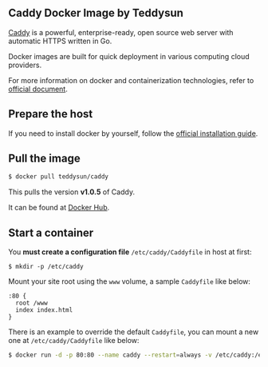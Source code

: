 ## Caddy Docker Image by Teddysun

[Caddy][1] is a powerful, enterprise-ready, open source web server with automatic HTTPS written in Go.

Docker images are built for quick deployment in various computing cloud providers.

For more information on docker and containerization technologies, refer to [official document][2].

## Prepare the host

If you need to install docker by yourself, follow the [official installation guide][3].

## Pull the image

```bash
$ docker pull teddysun/caddy
```

This pulls the version **v1.0.5** of Caddy.

It can be found at [Docker Hub][4].

## Start a container

You **must create a configuration file**  `/etc/caddy/Caddyfile` in host at first:

```
$ mkdir -p /etc/caddy
```

Mount your site root using the `www` volume, a sample `Caddyfile` like below:

```
:80 {
  root /www
  index index.html
}
```

There is an example to override the default `Caddyfile`, you can mount a new one at `/etc/caddy/Caddyfile` like below:

```bash
$ docker run -d -p 80:80 --name caddy --restart=always -v /etc/caddy:/etc/caddy -v $(pwd)/site:/www teddysun/caddy
```

[1]: https://caddyserver.com/
[2]: https://docs.docker.com/
[3]: https://docs.docker.com/install/
[4]: https://hub.docker.com/r/teddysun/caddy/